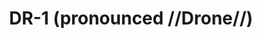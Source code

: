 ---
pid: PT350
title: DR-1 (pronounced //Drone//)
location_transcription: A River in Phila (Delaware)
zipcode: '19123'
outside_phl: 
neighborhood: Northern Liberties,Loft District
age: '34'
age_range: 30-39
instagram: 
image_file_name: PT_350.jpg
proposal_transcription: |-
  Abstract: Solar/wind/hydro-powered drone in a river (Delaware, Schuylkill, Wissa.) samples water for health/public safety
  Equipped w/ camera -> stream video during day
  -neon display -> light up at night
  -local fish, swimmer, etc.
  -or LED display w/ scrolling poetry
topic: Environment,Health,Sanitation
topic_summary: 0, 0, 0
type: Digital
keywords_other: 
credit: David Beatus
image_labels: 
twitter: 
facebook: 
permalink: "/monuments/pt350/"
layout: item-page
---